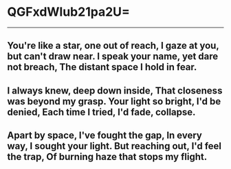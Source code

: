 # QGFxdWlub21pa2U=
---
You're like a star, one out of reach,
I gaze at you, but can't draw near.
I speak your name, yet dare not breach,
The distant space I hold in fear.
---
I always knew, deep down inside,
That closeness was beyond my grasp.
Your light so bright, I'd be denied,
Each time I tried, I'd fade, collapse.
---
Apart by space, I've fought the gap,
In every way, I sought your light.
But reaching out, I'd feel the trap,
Of burning haze that stops my flight.
---

